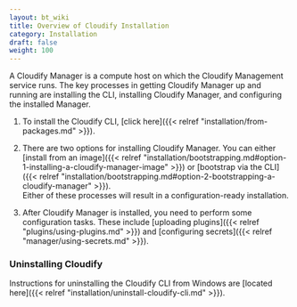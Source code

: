 ```yaml
---
layout: bt_wiki
title: Overview of Cloudify Installation
category: Installation
draft: false
weight: 100
---
```

A Cloudify Manager is a compute host on which the Cloudify Management service runs. The key processes in getting Cloudify Manager up and running are installing the CLI, installing Cloudify Manager, and configuring the installed Manager.

1. To install the Cloudify CLI, [click here]({{< relref "installation/from-packages.md" >}}).
2. There are two options for installing Cloudify Manager. You can either [install from an image]({{< relref "installation/bootstrapping.md#option-1-installing-a-cloudify-manager-image" >}}) or [bootstrap via the CLI]({{< relref "installation/bootstrapping.md#option-2-bootstrapping-a-cloudify-manager" >}}).   <br>
   Either of these processes will result in a configuration-ready installation.

3. After Cloudify Manager is installed, you need to perform some configuration tasks. These include [uploading plugins]({{< relref "plugins/using-plugins.md" >}}) and [configuring secrets]({{< relref "manager/using-secrets.md" >}}).


### Uninstalling Cloudify

Instructions for uninstalling the Cloudify CLI from Windows are [located here]({{< relref "installation/uninstall-cloudify-cli.md" >}}).